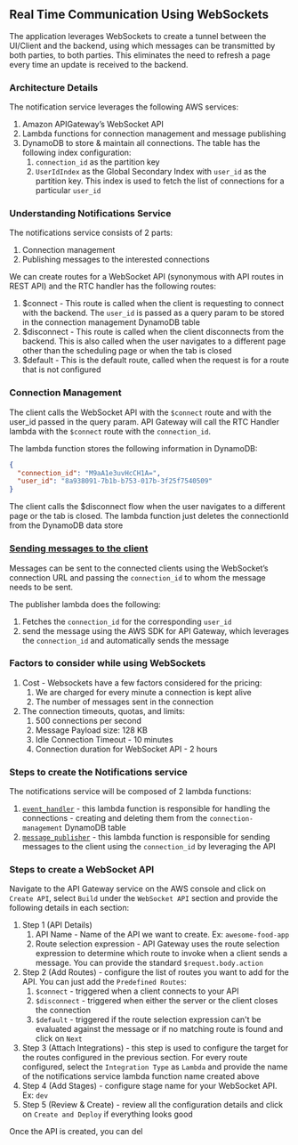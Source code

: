 ## Real Time Communication Using WebSockets

The application leverages WebSockets to create a tunnel between the UI/Client and the backend, using which messages can be transmitted by both parties, to both parties. This eliminates the need to refresh a page every time an update is received to the backend.

### Architecture Details

The notification service leverages the following AWS services:

1. Amazon APIGateway’s WebSocket API
2. Lambda functions for connection management and message publishing
3. DynamoDB to store & maintain all connections. The table has the following index configuration:
   1. `connection_id` as the partition key
   2. `UserIdIndex` as the Global Secondary Index with `user_id` as the partition key. This index is used to fetch the list of connections for a particular `user_id`

### Understanding Notifications Service
The notifications service consists of 2 parts:

1. Connection management
2. Publishing messages to the interested connections

We can create routes for a WebSocket API (synonymous with API routes in REST API) and the RTC handler has the following routes:

1. $connect - This route is called when the client is requesting to connect with the backend. The `user_id` is passed as a query param to be stored in the connection management DynamoDB table
2. $disconnect - This route is called when the client disconnects from the backend. This is also called when the user navigates to a different page other than the scheduling page or when the tab is closed
3. $default - This is the default route, called when the request is for a route that is not configured

### Connection Management

The client calls the WebSocket API with the `$connect` route and with the user_id passed in the query param. API Gateway will call the RTC Handler lambda with the `$connect` route with the `connection_id`. 

The lambda function stores the following information in DynamoDB:

```json
{
  "connection_id": "M9aA1e3uvHcCH1A=",
  "user_id": "8a938091-7b1b-b753-017b-3f25f7540509"
}
```

The client calls the $disconnect flow when the user navigates to a different page or the tab is closed. The lambda function just deletes the connectionId from the DynamoDB data store

### [Sending messages to the client](https://docs.aws.amazon.com/apigateway/latest/developerguide/apigateway-websocket-api-data-from-backend.html)

Messages can be sent to the connected clients using the WebSocket’s connection URL and passing the `connection_id` to whom the message needs to be sent.

The publisher lambda does the following:
1. Fetches the `connection_id` for the corresponding `user_id`
2. send the message using the AWS SDK for API Gateway, which leverages the `connection_id` and automatically sends the message

### Factors to consider while using WebSockets

1. Cost - Websockets have a few factors considered for the pricing:
   1. We are charged for every minute a connection is kept alive
   2. The number of messages sent in the connection
2. The connection timeouts, quotas, and limits:
   1. 500 connections per second
   2. Message Payload size: 128 KB
   3. Idle Connection Timeout - 10 minutes
   4. Connection duration for WebSocket API	- 2 hours

### Steps to create the Notifications service

The notifications service will be composed of 2 lambda functions:
1. [`event_handler`](../WebsocketSetup/src/event_handler.py) - this lambda function is responsible for handling the connections - creating and deleting them from the `connection-management` DynamoDB table
2. [`message_publisher`](../WebsocketSetup/src/message_publisher.py) - this lambda function is responsible for sending messages to the client using the `connection_id` by leveraging the API 


### Steps to create a WebSocket API

Navigate to the API Gateway service on the AWS console and click on `Create API`, select `Build` under the `WebSocket API` section and provide the following details in each section:

1. Step 1 (API Details)
   1. API Name - Name of the API we want to create. Ex: `awesome-food-app`
   2. Route selection expression - API Gateway uses the route selection expression to determine which route to invoke when a client sends a message. You can provide the standard `$request.body.action`
2. Step 2 (Add Routes) - configure the list of routes you want to add for the API. You can just add the `Predefined Routes`:
   1. `$connect` - triggered when a client connects to your API
   2. `$disconnect` - triggered when either the server or the client closes the connection
   3. `$default` - triggered if the route selection expression can't be evaluated against the message or if no matching route is found
   and click on `Next`
3. Step 3 (Attach Integrations) - this step is used to configure the target for the routes configured in the previous section. For every route configured, select the `Integration Type` as `Lambda` and provide the name of the notifications service lambda function name created above
4. Step 4 (Add Stages) - configure stage name for your WebSocket API. Ex: `dev`
5. Step 5 (Review & Create) - review all the configuration details and click on `Create and Deploy` if everything looks good 

Once the API is created, you can del

   
